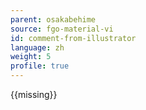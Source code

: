 ```yaml
---
parent: osakabehime
source: fgo-material-vi
id: comment-from-illustrator
language: zh
weight: 5
profile: true
---
```


{{missing}}
